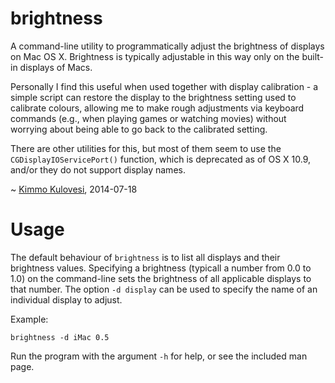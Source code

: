 brightness
==========

A command-line utility to programmatically adjust the brightness of
displays on Mac OS X. Brightness is typically adjustable in this way
only on the built-in displays of Macs.

Personally I find this useful when used together with display calibration -
a simple script can restore the display to the brightness setting used
to calibrate colours, allowing me to make rough adjustments via keyboard
commands (e.g., when playing games or watching movies) without worrying
about being able to go back to the calibrated setting.

There are other utilities for this, but most of them seem to use the
`CGDisplayIOServicePort()` function, which is deprecated as of OS X 10.9,
and/or they do not support display names.

~ [Kimmo Kulovesi](http://arkku.com/), 2014-07-18

Usage
=====

The default behaviour of `brightness` is to list all displays and
their brightness values. Specifying a brightness (typicall a number
from 0.0 to 1.0) on the command-line sets the brightness of all
applicable displays to that number. The option `-d display` can be used
to specify the name of an individual display to adjust.

Example:

    brightness -d iMac 0.5

Run the program with the argument `-h` for help, or see the included
man page.

